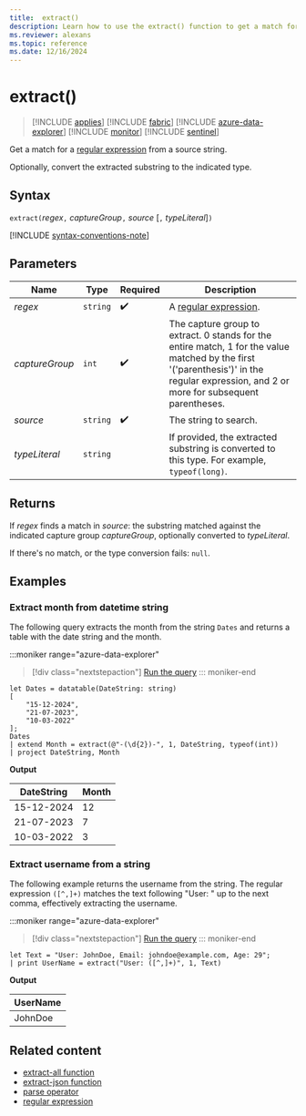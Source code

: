 ```yaml
---
title:  extract()
description: Learn how to use the extract() function to get a match for a regular expression from a source string.
ms.reviewer: alexans
ms.topic: reference
ms.date: 12/16/2024
---
```

# extract()

> [!INCLUDE [applies](../includes/applies-to-version/applies.md)] [!INCLUDE [fabric](../includes/applies-to-version/fabric.md)] [!INCLUDE [azure-data-explorer](../includes/applies-to-version/azure-data-explorer.md)] [!INCLUDE [monitor](../includes/applies-to-version/monitor.md)] [!INCLUDE [sentinel](../includes/applies-to-version/sentinel.md)]

Get a match for a [regular expression](regex.md) from a source string.

Optionally, convert the extracted substring to the indicated type.

## Syntax

`extract(`*regex*`,` *captureGroup*`,` *source* [`,` *typeLiteral*]`)`

[!INCLUDE [syntax-conventions-note](../includes/syntax-conventions-note.md)]

## Parameters

| Name | Type | Required | Description |
|--|--|--|--|
| *regex* | `string` |  :heavy_check_mark: | A [regular expression](regex.md).|
| *captureGroup* | `int` |  :heavy_check_mark: | The capture group to extract. 0 stands for the entire match, 1 for the value matched by the first '('parenthesis')' in the regular expression, and 2 or more for subsequent parentheses.|
| *source* | `string` |  :heavy_check_mark:| The string to search.|
| *typeLiteral* | `string` | | If provided, the extracted substring is converted to this type. For example, `typeof(long)`.

## Returns

If *regex* finds a match in *source*: the substring matched against the indicated capture group *captureGroup*, optionally converted to *typeLiteral*.

If there's no match, or the type conversion fails: `null`.

## Examples

### Extract month from datetime string

The following query extracts the month from the string `Dates` and returns a table with the date string and the month.

:::moniker range="azure-data-explorer"
> [!div class="nextstepaction"]
> <a href="https://dataexplorer.azure.com/clusters/help/databases/Samples?query=H4sIAAAAAAAAA1WNsQrCMBCG9zzFkSmBBJKrIiiCg6uTozrU9tRKSUp6g6K%2Bu2lFxLvh%2BD%2BO72%2BJYV0y9bCEuuS8x5bUQLacmnCeQz9eLXYC8kg%2FtR4tOpxI8yHorZsNpPgS76wrBoJSHBZi9Isn0I0p1LCJgS%2B5LsdUVqxW0qp9%2FcCXttKAN%2FBrN8D3juJJNYG1zoouxStV%2FPcy%2Bt4n%2F34nyAAAAA%3D%3D" target="_blank">Run the query</a>
::: moniker-end

```kusto
let Dates = datatable(DateString: string)
[
    "15-12-2024",
    "21-07-2023",
    "10-03-2022"
];
Dates
| extend Month = extract(@"-(\d{2})-", 1, DateString, typeof(int))
| project DateString, Month
```

**Output**

| DateString | Month |
| --- | --- |
| 15-12-2024 | 12 |
| 21-07-2023 | 7 |
| 10-03-2022 | 3 |

### Extract username from a string

The following example returns the username from the string. The regular expression `([^,]+)` matches the text following "User: " up to the next comma, effectively extracting the username.

:::moniker range="azure-data-explorer"
> [!div class="nextstepaction"]
> <a href="https://dataexplorer.azure.com/clusters/help/databases/Samples?query=H4sIAAAAAAAAA8tJLVEISa0oUbBVUAotTi2yUvDKz8hzyU%2FVUXDNTczMsVLIAvJT8lMdUisScwtyUvWS83N1FBzTU60UjCyVrLkKijLzShRAWv0Sc1OBxgANK0pMLtGAGqcRHacTq62ppKNgqAO2SRMAAQTyB3MAAAA%3D" target="_blank">Run the query</a>
::: moniker-end

```kusto
let Text = "User: JohnDoe, Email: johndoe@example.com, Age: 29";
| print UserName = extract("User: ([^,]+)", 1, Text)
```

**Output**

| UserName |
| --- |
| JohnDoe |

## Related content

* [extract-all function](extract-all-function.md)
* [extract-json function](extract-json-function.md)
* [parse operator](parse-operator.md)
* [regular expression](regex.md)
